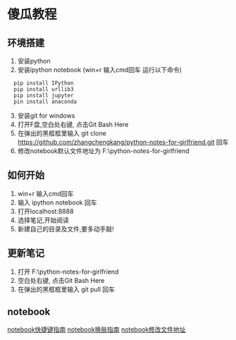 
# 傻瓜教程


## 环境搭建
   1. 安装python
   2. 安装ipython notebook (win+r  输入cmd回车  运行以下命令)
   ````
     pip install IPython
     pip install urllib3 
     pip install jupyter 
     pin install anaconda
   ````
   3. 安装git for windows
   4. 打开F盘,空白处右键, 点击Git Bash Here
   5. 在弹出的黑框框里输入 git clone https://github.com/zhangchengkang/python-notes-for-girlfriend.git 回车
   6. 修改notebook默认文件地址为 F:\python-notes-for-girlfriend

## 如何开始
   1. win+r  输入cmd回车
   2. 输入 ipython notebook 回车
   3. 打开localhost:8888
   4. 选择笔记,开始阅读
   5. 新建自己的目录及文件,要多动手敲!

## 更新笔记
   1. 打开 F:\python-notes-for-girlfriend
   2. 空白处右键, 点击Git Bash Here
   3. 在弹出的黑框框里输入 git pull 回车

## notebook
   [notebook快捷键指南](https://blog.csdn.net/eswai/article/details/53642802) 
   [notebook换肤指南](https://blog.csdn.net/DSTJWJW/article/details/85304390) 
   [notebook修改文件地址](https://blog.csdn.net/sinat_34328764/article/details/82949498)

